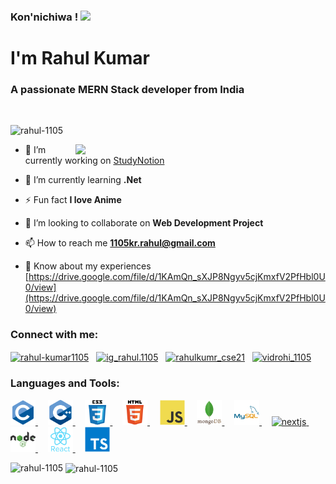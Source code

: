 ### Kon'nichiwa ! <img src ="https://media.tenor.com/_yeL_VoTuGsAAAAj/sakuya-touhou.gif" width="40px">
<h1 >I'm Rahul Kumar</span></h1>
<h3 align="left">A passionate MERN Stack developer from India</h3>


<br/>


<p align="left"> <img src="https://komarev.com/ghpvc/?username=rahul-1105&label=Profile%20views&color=0e75b6&style=flat" alt="rahul-1105" /> </p>


<img align="right" src="https://media1.tenor.com/m/yWVIOwocbVsAAAAd/typing-occultic-nine.gif" width="400px"> 

- 🔭 I’m currently working on [StudyNotion](https://github.com/rahul-1105/Study-Notion)

- 🌱 I’m currently learning **.Net**

- ⚡ Fun fact **I love Anime**

- 👯 I’m looking to collaborate on **Web Development Project**

- 📫 How to reach me **1105kr.rahul@gmail.com**

- 📄 Know about my experiences [https://drive.google.com/file/d/1KAmQn_sXJP8Ngyv5cjKmxfV2PfHbl0U0/view](https://drive.google.com/file/d/1KAmQn_sXJP8Ngyv5cjKmxfV2PfHbl0U0/view)




<h3 align="left">Connect with me:</h3>
<p align="left">
<a href="https://linkedin.com/in/rahul-kumar1105" target="blank"><img align="center" src="https://raw.githubusercontent.com/rahuldkjain/github-profile-readme-generator/master/src/images/icons/Social/linked-in-alt.svg" alt="rahul-kumar1105" height="30" width="40" /></a> &nbsp;
<a href="https://instagram.com/ig_rahul.1105" target="blank"><img align="center" src="https://raw.githubusercontent.com/rahuldkjain/github-profile-readme-generator/master/src/images/icons/Social/instagram.svg" alt="ig_rahul.1105" height="30" width="40" /></a> &nbsp;
<a href="https://www.leetcode.com/rahulkumr_cse21" target="blank"><img align="center" src="https://raw.githubusercontent.com/rahuldkjain/github-profile-readme-generator/master/src/images/icons/Social/leet-code.svg" alt="rahulkumr_cse21" height="30" width="40" /></a> &nbsp;
<a href="https://auth.geeksforgeeks.org/user/vidrohi_1105" target="blank"><img align="center" src="https://raw.githubusercontent.com/rahuldkjain/github-profile-readme-generator/master/src/images/icons/Social/geeks-for-geeks.svg" alt="vidrohi_1105" height="30" width="40" /></a>
</p>

<h3 align="left">Languages and Tools:</h3>
<p align="left"> 
<a href="https://www.cprogramming.com/" target="_blank" rel="noreferrer"> <img src="https://raw.githubusercontent.com/devicons/devicon/master/icons/c/c-original.svg" alt="c" width="40" height="40"/> </a> &nbsp; &nbsp; <a href="https://www.w3schools.com/cpp/" target="_blank" rel="noreferrer"> <img src="https://raw.githubusercontent.com/devicons/devicon/master/icons/cplusplus/cplusplus-original.svg" alt="cplusplus" width="40" height="40"/> </a> &nbsp; &nbsp;
<a href="https://www.w3schools.com/css/" target="_blank" rel="noreferrer"> <img src="https://raw.githubusercontent.com/devicons/devicon/master/icons/css3/css3-original-wordmark.svg" alt="css3" width="40" height="40"/> </a> &nbsp; &nbsp;
<a href="https://www.w3.org/html/" target="_blank" rel="noreferrer"> <img src="https://raw.githubusercontent.com/devicons/devicon/master/icons/html5/html5-original-wordmark.svg" alt="html5" width="40" height="40"/> </a> &nbsp; &nbsp;
<a href="https://developer.mozilla.org/en-US/docs/Web/JavaScript" target="_blank" rel="noreferrer"> <img src="https://raw.githubusercontent.com/devicons/devicon/master/icons/javascript/javascript-original.svg" alt="javascript" width="40" height="40"/> </a> &nbsp; &nbsp;
<a href="https://www.mongodb.com/" target="_blank" rel="noreferrer"> <img src="https://raw.githubusercontent.com/devicons/devicon/master/icons/mongodb/mongodb-original-wordmark.svg" alt="mongodb" width="40" height="40"/> </a> &nbsp; &nbsp;
<a href="https://www.mysql.com/" target="_blank" rel="noreferrer"> <img src="https://raw.githubusercontent.com/devicons/devicon/master/icons/mysql/mysql-original-wordmark.svg" alt="mysql" width="40" height="40"/> </a> &nbsp; &nbsp;
<a href="https://nextjs.org/" target="_blank" rel="noreferrer"> <img src="https://cdn.worldvectorlogo.com/logos/nextjs-2.svg" alt="nextjs" width="40" height="40"/> </a> &nbsp; &nbsp;
<a href="https://nodejs.org" target="_blank" rel="noreferrer"> <img src="https://raw.githubusercontent.com/devicons/devicon/master/icons/nodejs/nodejs-original-wordmark.svg" alt="nodejs" width="40" height="40"/> </a> &nbsp; &nbsp;
<a href="https://reactjs.org/" target="_blank" rel="noreferrer"> <img src="https://raw.githubusercontent.com/devicons/devicon/master/icons/react/react-original-wordmark.svg" alt="react" width="40" height="40"/> </a> &nbsp; &nbsp;
<a href="https://www.typescriptlang.org/" target="_blank" rel="noreferrer"> <img src="https://raw.githubusercontent.com/devicons/devicon/master/icons/typescript/typescript-original.svg" alt="typescript" width="40" height="40"/> </a> 
</p>


<p><img align="left" src="https://github-readme-stats.vercel.app/api/top-langs?username=rahul-1105&show_icons=true&locale=en&layout=compact" alt="rahul-1105" /></p>

<p>&nbsp;<img align="center" src="https://github-readme-stats.vercel.app/api?username=rahul-1105&show_icons=true&locale=en" alt="rahul-1105" /></p>

